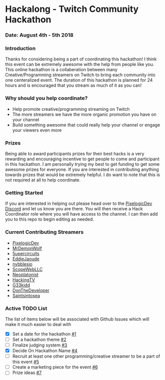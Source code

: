 # Hackalong - Twitch Community Hackathon
### Date: August 4th - 5th 2018

### Introduction
Thanks for considering being a part of coordinating this hackathon! I think this event can be extremely awesome with the help from people like you.
This online hackathon is a collaberation between many Creative/Programming streamers on Twitch to bring each community into one centeralized event. The duration of this hackathon is planned for 24 hours and is encouraged that you stream as much of it as you can!

### Why should you help coordinate?
* Help promote creative/programming streaming on Twitch
* The more streamers we have the more organic promotion you have on your channel
* Build something awesome that could really help your channel or engage your viewers even more

### Prizes
Being able to award participants prizes for their best hacks is a very rewarding and encouraging incentive to get people to come and participant in this hackathon. I am personally trying my best to get funding to get some awesome prizes for everyone. If you are interested in contributing anything towards prizes that would be extremely helpful. I do want to note that this is not required at all to help coordinate.

### Getting Started
If you are interested in helping out please head over to the [PixelogicDev Discord](discord.gg/QECjjX9) and let us know you are there. You will then receive a Hack Coordinator role where you will have access to the channel. I can then add you to this repo to begin editing as needed.

### Current Contributing Streamers
- [PixelogicDev](https://www.twitch.tv/pixelogicdev)
- [MrDemonWolf](https://www.twitch.tv/mrdemonwolf)
- [5upercircuits](https://www.twitch.tv/5upercircuits)
- [EddieJaoude](https://www.twitch.tv/eddiejaoude)
- [nybblesio](https://www.twitch.tv/nybblesio)
- [ScopeWebLLC](https://www.twitch.tv/scopewebllc)
- [Neoplatonist](https://www.twitch.tv/neoplatonist) 
- [HackingTV](https://www.twitch.tv/hackingtv)
- [G33kidd](https://www.twitch.tv/g33kidd)
- [DonTheDeveloper](https://www.twitch.tv/donthedeveloper)
- [Saintsintosea](https://www.twitch.tv/saintsintosea)

### Active TODO List
The list of items below will be associated with Github Issues which will make it much easier to deal with
- [x] Set a date for the hackathon [#1](https://github.com/PixelogicDev/Hackathon/issues/1)
- [ ] Set a hackathon theme [#2](https://github.com/PixelogicDev/Hackathon/issues/2)
- [ ] Finalize judging system [#3](https://github.com/PixelogicDev/Hackathon/issues/2)
- [x] Decide On Hackathon Name [#4](https://github.com/PixelogicDev/Hackathon/issues/4)
- [ ] Recruit at least one other programming/creative streamer to be a part of this event [#5](https://github.com/PixelogicDev/Hackathon/issues/5)
- [ ] Create a marketing piece for the event [#6](https://github.com/PixelogicDev/Hackathon/issues/6)
- [ ] Prize ideas [#7](https://github.com/PixelogicDev/Hackathon/issues/7)
